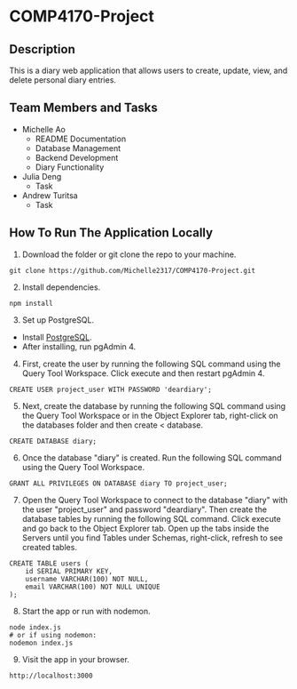 # COMP4170-Project

## Description

This is a diary web application that allows users to create, update, view, and delete personal diary entries.

## Team Members and Tasks

-   Michelle Ao
    -   README Documentation
    -   Database Management
    -   Backend Development
    -   Diary Functionality
-   Julia Deng
    -   Task
-   Andrew Turitsa
    -   Task

## How To Run The Application Locally

1. Download the folder or git clone the repo to your machine.

```
git clone https://github.com/Michelle2317/COMP4170-Project.git
```

2. Install dependencies.

```
npm install
```

3. Set up PostgreSQL.

-   Install [PostgreSQL](https://www.postgresql.org/download/).
-   After installing, run pgAdmin 4.

4. First, create the user by running the following SQL command using the Query Tool Workspace. Click execute and then restart pgAdmin 4.

```
CREATE USER project_user WITH PASSWORD 'deardiary';
```

5. Next, create the database by running the following SQL command using the Query Tool Workspace or in the Object Explorer tab, right-click on the databases folder and then create < database.

```
CREATE DATABASE diary;
```

6. Once the database "diary" is created. Run the following SQL command using the Query Tool Workspace.

```
GRANT ALL PRIVILEGES ON DATABASE diary TO project_user;
```

7. Open the Query Tool Workspace to connect to the database "diary" with the user "project_user" and password "deardiary". Then create the database tables by running the following SQL command. Click execute and go back to the Object Explorer tab. Open up the tabs inside the Servers until you find Tables under Schemas, right-click, refresh to see created tables.

```
CREATE TABLE users (
    id SERIAL PRIMARY KEY,
    username VARCHAR(100) NOT NULL,
    email VARCHAR(100) NOT NULL UNIQUE
);
```

8. Start the app or run with nodemon.

```
node index.js
# or if using nodemon:
nodemon index.js
```

9. Visit the app in your browser.

```
http://localhost:3000
```
